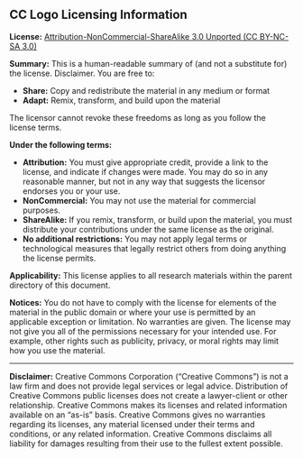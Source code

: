 ## CC Logo Licensing Information

**License:**
[Attribution-NonCommercial-ShareAlike 3.0 Unported (CC BY-NC-SA 3.0)](https://creativecommons.org/licenses/by-nc-sa/3.0/)

**Summary:** This is a human-readable summary of (and not a substitute for) the
license. Disclaimer. You are free to:

- **Share:** Copy and redistribute the material in any medium or format
- **Adapt:** Remix, transform, and build upon the material

The licensor cannot revoke these freedoms as long as you follow the license
terms.

**Under the following terms:**

- **Attribution:** You must give appropriate credit, provide a link to the
  license, and indicate if changes were made. You may do so in any reasonable
  manner, but not in any way that suggests the licensor endorses you or your
  use.
- **NonCommercial:** You may not use the material for commercial purposes.
- **ShareAlike:** If you remix, transform, or build upon the material, you must
  distribute your contributions under the same license as the original.
- **No additional restrictions:** You may not apply legal terms or technological
  measures that legally restrict others from doing anything the license permits.

**Applicability:** This license applies to all research materials within the
parent directory of this document.

**Notices:** You do not have to comply with the license for elements of the
material in the public domain or where your use is permitted by an applicable
exception or limitation. No warranties are given. The license may not give you
all of the permissions necessary for your intended use. For example, other
rights such as publicity, privacy, or moral rights may limit how you use the
material.

---

**Disclaimer:** Creative Commons Corporation (“Creative Commons”) is not a law
firm and does not provide legal services or legal advice. Distribution of
Creative Commons public licenses does not create a lawyer-client or other
relationship. Creative Commons makes its licenses and related information
available on an “as-is” basis. Creative Commons gives no warranties regarding
its licenses, any material licensed under their terms and conditions, or any
related information. Creative Commons disclaims all liability for damages
resulting from their use to the fullest extent possible.
